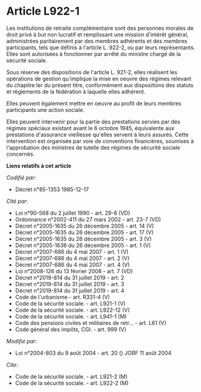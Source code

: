 # Article L922-1

Les institutions de retraite complémentaire sont des personnes morales de droit privé à but non lucratif et remplissant une
mission d'intérêt général, administrées paritairement par des membres adhérents et des membres participants, tels que définis
à l'article L. 922-2, ou par leurs représentants. Elles sont autorisées à fonctionner par arrêté du ministre chargé de la
sécurité sociale.

Sous réserve des dispositions de l'article L. 921-2, elles réalisent les opérations de gestion qu'implique la mise en oeuvre
des régimes relevant du chapitre Ier du présent titre, conformément aux dispositions des statuts et règlements de la
fédération à laquelle elles adhèrent.

Elles peuvent également mettre en oeuvre au profit de leurs membres participants une action sociale.

Elles peuvent intervenir pour la partie des prestations servies par des régimes spéciaux existant avant le 6 octobre 1945,
équivalente aux prestations d'assurance vieillesse qu'elles servent à leurs assurés. Cette intervention est organisée par
voie de conventions financières, soumises à l'approbation des ministres de tutelle des régimes de sécurité sociale concernés.

**Liens relatifs à cet article**

_Codifié par_:

  - Décret n°85-1353 1985-12-17

_Cité par_:

  - Loi n°90-568 du 2 juillet 1990 - art. 29-6 (VD)
  - Ordonnance n°2002-411 du 27 mars 2002 - art. 23-7 (VD)
  - Décret n°2005-1635 du 26 décembre 2005 - art. 14 (V)
  - Décret n°2005-1635 du 26 décembre 2005 - art. 17 (V)
  - Décret n°2005-1635 du 26 décembre 2005 - art. 3 (V)
  - Décret n°2005-1636 du 26 décembre 2005 - art. 1 (V)
  - Décret n°2007-686 du 4 mai 2007 - art. 1 (V)
  - Décret n°2007-686 du 4 mai 2007 - art. 2 (V)
  - Décret n°2007-686 du 4 mai 2007 - art. 4 (V)
  - Loi n°2008-126 du 13 février 2008 - art. 7 (VD)
  - Décret n°2019-814 du 31 juillet 2019 - art. 2
  - Décret n°2019-814 du 31 juillet 2019 - art. 3
  - Décret n°2019-814 du 31 juillet 2019 - art. 4
  - Code de l'urbanisme - art. R331-4 (V)
  - Code de la sécurité sociale. - art. L921-1 (V)
  - Code de la sécurité sociale. - art. L922-12 (V)
  - Code de la sécurité sociale. - art. L941-1 (M)
  - Code des pensions civiles et militaires de retr... - art. L61 (V)
  - Code général des impôts, CGI. - art. 999 (V)

_Modifié par_:

  - Loi n°2004-803 du 9 août 2004 - art. 20 () JORF 11 août 2004

_Cite_:

  - Code de la sécurité sociale. - art. L921-2 (M)
  - Code de la sécurité sociale. - art. L922-2 (M)
